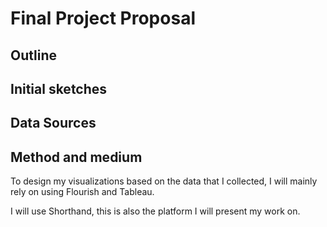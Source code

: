 # Final Project Proposal

## Outline

## Initial sketches

## Data Sources

## Method and medium

To design my visualizations based on the data that I collected, I will mainly rely on using Flourish and Tableau. 

I will use Shorthand, this is also the platform I will present my work on.
